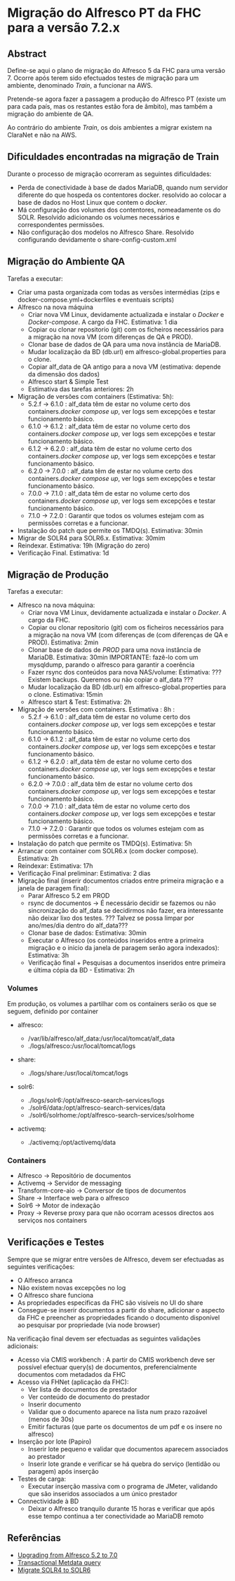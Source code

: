 
# Migração do Alfresco PT da FHC para a versão 7.2.x

## Abstract

Define-se aqui o plano de migração do Alfresco 5 da FHC para uma versão 7.
Ocorre após terem sido efectuados testes de migração para um ambiente,
denominado *Train*, a funcionar na AWS.

Pretende-se agora fazer a passagem a produção do Alfresco PT (existe
um para cada país, mas os restantes estão fora de âmbito), mas também
a migração do ambiente de QA.

Ao contrário do ambiente *Train*, os dois ambientes a migrar existem na
ClaraNet e não na AWS.

## Dificuldades encontradas na migração de Train

Durante o processo de migração ocorreram as seguintes dificuldades:
* Perda de conectividade à base de dados MariaDB, quando num servidor
diferente do que hospeda os contentores docker. resolvido ao colocar a
base de dados no Host Linux que contem o *docker*.
* Má configuração dos volumes dos contentores, nomeadamente os do SOLR.
Resolvido adicionando os volumes necessários e correspondentes permissões.
* Não configuração dos modelos no Alfresco Share. Resolvido configurando
devidamente o share-config-custom.xml

## Migração do Ambiente QA

Tarefas a executar:
* Criar uma pasta organizada com todas as versões intermédias
(zips e docker-compose.yml+dockerfiles e eventuais scripts)
* Alfresco na nova máquina
  * Criar nova VM Linux, devidamente actualizada e instalar o *Docker* e *Docker-compose*. A cargo da FHC. Estimativa: 1 dia
  * Copiar ou clonar repositorio (git) com os ficheiros necessários para a migração na nova VM (com diferenças de QA e PROD).
  * Clonar base de dados de QA para uma nova instância de MariaDB.
  * Mudar localização da BD (db.url) em alfresco-global.properties para o clone.
  * Copiar alf_data de QA antigo para a nova VM (estimativa: depende da dimensão dos dados)
  * Alfresco start & Simple Test
  * Estimativa das tarefas anteriores: 2h
* Migração de versões com containers (Estimativa: 5h):
  * 5.2.f -> 6.1.0 : alf_data têm de estar no volume certo dos containers.*docker compose up*, ver logs sem excepções e testar funcionamento básico.
  * 6.1.0 -> 6.1.2 : alf_data têm de estar no volume certo dos containers.*docker compose up*, ver logs sem excepções e testar funcionamento básico.
  * 6.1.2 -> 6.2.0 : alf_data têm de estar no volume certo dos containers.*docker compose up*, ver logs sem excepções e testar funcionamento básico.
  * 6.2.0 -> 7.0.0 : alf_data têm de estar no volume certo dos containers.*docker compose up*, ver logs sem excepções e testar funcionamento básico.
  * 7.0.0 -> 7.1.0 : alf_data têm de estar no volume certo dos containers.*docker compose up*, ver logs sem excepções e testar funcionamento básico.
  * 7.1.0 -> 7.2.0 : Garantir que todos os volumes estejam com as permissões corretas e a funcionar.
* Instalação do patch que permite os TMDQ(s). Estimativa: 30min
* Migrar de SOLR4 para SOLR6.x. Estimativa: 30mim
* Reindexar. Estimativa: 19h (Migração do zero)
* Verificação Final. Estimativa: 1d

## Migração de Produção

Tarefas a executar:
* Alfresco na nova máquina:
  * Criar nova VM Linux, devidamente actualizada e instalar o *Docker*. A cargo da FHC.
  * Copiar ou clonar repositorio (git) com os ficheiros necessários para a migração na nova VM (com diferenças de (com diferenças de QA e PROD). Estimativa: 2min
  * Clonar base de dados de *PROD* para uma nova instância de MariaDB. Estimativa: 30min
IMPORTANTE: fazê-lo com um mysqldump, parando o alfresco para garantir a
coerência
  * Fazer rsync dos conteúdos para nova NAS/volume: Estimativa: ??? Existem backups. Queremos ou não copiar o alf_data ???
  * Mudar localização da BD (db.url) em alfresco-global.properties para o clone. Estimativa: 15min
  * Alfresco start & Test: Estimativa: 2h
* Migração de versões com containers. Estimativa : 8h :
  * 5.2.f -> 6.1.0 : alf_data têm de estar no volume certo dos containers.*docker compose up*, ver logs sem excepções e testar funcionamento básico.
  * 6.1.0 -> 6.1.2 : alf_data têm de estar no volume certo dos containers.*docker compose up*, ver logs sem excepções e testar funcionamento básico.
  * 6.1.2 -> 6.2.0 : alf_data têm de estar no volume certo dos containers.*docker compose up*, ver logs sem excepções e testar funcionamento básico.
  * 6.2.0 -> 7.0.0 : alf_data têm de estar no volume certo dos containers.*docker compose up*, ver logs sem excepções e testar funcionamento básico.
  * 7.0.0 -> 7.1.0 : alf_data têm de estar no volume certo dos containers.*docker compose up*, ver logs sem excepções e testar funcionamento básico.
  * 7.1.0 -> 7.2.0 : Garantir que todos os volumes estejam com as permissões corretas e a funcionar.
* Instalação do patch que permite os TMDQ(s). Estimativa: 5h
* Arrancar com container com SOLR6.x (com docker compose). Estimativa: 2h
* Reindexar: Estimativa: 17h
* Verificação Final preliminar: Estimativa: 2 dias
* Migração final (inserir documentos criados entre primeira migração e a janela de paragem final):
  * Parar Alfresco 5.2 em PROD
  * rsync de documentos -> É necessário decidir se fazemos ou não sincronização do alf_data
se decidirmos não fazer, era interessante não deixar lixo dos testes. ??? Talvez se possa limpar por ano/mes/dia dentro do alf_data???
  * Clonar base de dados: Estimativa: 30min
  * Executar o Alfresco (os conteúdos inseridos entre a primeira migração e o inicio
da janela de paragem serão agora indexados): Estimativa: 3h
  * Verificação final + Pesquisas a documentos inseridos entre primeira e última cópia da BD - Estimativa: 2h

### Volumes

Em produção, os volumes a partilhar com os containers serão os que se seguem, definido por container

* alfresco:
     - /var/lib/alfresco/alf_data:/usr/local/tomcat/alf_data
     - ./logs/alfresco:/usr/local/tomcat/logs

* share:
     - ./logs/share:/usr/local/tomcat/logs

* solr6:
    - ./logs/solr6:/opt/alfresco-search-services/logs
    - ./solr6/data:/opt/alfresco-search-services/data
    - ./solr6/solrhome:/opt/alfresco-search-services/solrhome

* activemq:
    - ./activemq:/opt/activemq/data

### Containers

* Alfresco -> Repositório de documentos
* Activemq -> Servidor de messaging
* Transform-core-aio -> Conversor de tipos de documentos
* Share -> Interface web para o alfresco
* Solr6 -> Motor de indexação
* Proxy -> Reverse proxy para que  não ocorram acessos directos aos serviços nos containers

## Verificações e Testes

Sempre que se migrar entre versões de Alfresco, devem ser efectuadas as seguintes
verificações:
* O Alfresco arranca
* Não existem novas excepções no log
* O Alfresco share funciona
* As propriedades especificas da FHC são visíveis no UI do share
* Consegue-se inserir documentos a partir do share, adicionar o aspecto da FHC
e preencher as propriedades ficando o documento disponível ao pesquisar por propriedade
(via node browser)

Na verificação final devem ser efectuadas as seguintes validações adicionais:
* Acesso via CMIS workbench : A partir do CMIS workbench deve ser possível
efectuar query(s) de documentos, preferencialmente documentos com metadados
da FHC
* Acesso via FHNet (aplicação da FHC):
  * Ver lista de documentos de prestador
  * Ver conteúdo de documento do prestador
  * Inserir documento
  * Validar que o documento aparece na lista num prazo razoável (menos de 30s)
  * Emitir facturas (que parte os documentos de um pdf e os insere no alfresco)
* Inserção por lote (Papiro)
  * Inserir lote pequeno e validar que documentos aparecem associados ao prestador
  * Inserir lote grande e verificar se há quebra do serviço (lentidão ou paragem) após inserção
* Testes de carga:
  * Executar inserção massiva com o programa de JMeter, validando que são inseridos
associados a um único prestador
* Connectividade à BD
  * Deixar o Alfresco tranquilo durante 15 horas e verificar que após esse tempo continua
a ter conectividade ao MariaDB remoto

## Referências

* [Upgrading from Alfresco 5.2 to 7.0](https://www.youtube.com/watch?v=kHwq_f9PzYU)
* [Transactional Metdata query](https://docs.alfresco.com/search-services/latest/config/transactional/#configuring-an-optional-patch-for-upgrade)
* [Migrate SOLR4 to SOLR6](https://docs.alfresco.com/search-services/1.3/upgrade/migrate/)
